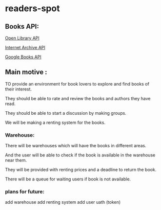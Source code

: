 # readers-spot

## Books API:

[Open Library API]( https://openlibrary.org/dev/docs/api/books)

[Internet Archive API]( https://archive.org/advancedsearch.php)

[Google Books API]( https://developers.google.com/books/docs/overview)

## Main motive : 

TO provide an environment for book lovers to explore and find books of their interest.

They should be able to rate and review the books and authors they have read.

They should be able to start a discussion by making groups.

We will be making a renting system for the books.

### Warehouse: 

There will be warehouses which will have the books in different areas. 

And the user will be able to check if the book is available in the warehouse near them.

They will be provided with renting prices and a deadline to return the book.

There will be a queue for waiting users if book is not available.


### plans for future:

add warehouse
add renting system
add user uath (token)
